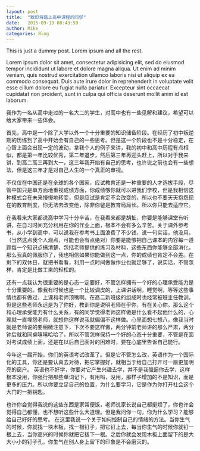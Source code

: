 ```yaml
---
layout: post
title:  "致即将踏上高中课程的同学"
date:   2015-09-19 08:43:59
author: Mike
categories: Blog
---
```


This is just a dummy post. Lorem ipsum and all the rest.

Lorem ipsum dolor sit amet, consectetur adipisicing elit, sed do eiusmod
tempor incididunt ut labore et dolore magna aliqua. Ut enim ad minim veniam,
quis nostrud exercitation ullamco laboris nisi ut aliquip ex ea commodo
consequat. Duis aute irure dolor in reprehenderit in voluptate velit esse
cillum dolore eu fugiat nulla pariatur. Excepteur sint occaecat cupidatat non
proident, sunt in culpa qui officia deserunt mollit anim id est laborum.

我作为一名从高中走过的一名大二的学生，对高中也有一些见解和建议，希望可以给大家带来一些体会。

首先，高中是一个除了大学以外一个十分重要的知识储备阶段。在经历了初中叛逆期的历练到了高中开始会有自己的一些思考。但是这一个阶段也不是十分稳定，在心智上面会出现一定的波动，拿我个人的例子来讲，我的初中和高中历程有点相似，都是第一年比较优秀，第二年退步，然后第三年再迎头赶上，所以对于我来讲，到高二高三再到大一，这三年我开始有自己的思考，也许说之前也会有一些想法，但是这三年才是对自己人生的一个真正的审视。

不仅仅在中国还是在全球的各个国家，应试教育还是一种重要的人才选拔手段，尽管中国只是单方面地重视成绩方面，你成绩够你就可以进我们学校，但是我相信这种模式会在未来慢慢地转变，但是应试是肯定不会改变的，所以也不要天天抱怨现在的教育制度，你无法去改变他，除非你爸是教育局局长。所以你只能去适应它。

在我看来大家都说高中学习十分辛苦，在我看来都是胡扯，你要是能够课堂有听讲，在自习时间充分利用在你的作业上面，根本不会有多么辛苦。关于课外参考书，从小学到高中，可以说我在参考书上面浪费了不少钱，说一句实话，他没用，（当然这点我个人观点，可能也会有点绝对）你要是能够把自己课本的内容每一道题每一个知识点搞清楚，包括老师提供的练习及材料，这些东西你能够全部消化，那么我真的佩服你了，我也相信如果你能做到这一点，你的成绩也肯定不会差。在剩下的双休日，就把书看看，利用一点时间做做作业也就足够了，说实话，不管怎样，肯定是比做工来的轻松的。

还有一点我认为很重要的是心态一定要好，不管怎样拥有一个好的心理承受能力是十分重要的。像我有时候也是一个比较调皮的，上课讲话啊，睡觉啊，等等这些事情也都有做过，上课和老师顶嘴啊。在高二新班级的组成时也经常被班主任教训，但是这些老师永远是为了你好，教训你是说明老师在乎你，有在关心你。那么这个和心理承受能力有什么关系，有的同学觉得老师这样做是什么看不起他什么的，心理就一直埋怨老师，就想你这样说我就偏偏不这样做。心里面想七想八，像我当时就是老师说的要稍微注意下，下次不要这样做，两分钟前老师讲的那么严肃，两分钟后就和同桌嘻嘻哈哈了，所以不管怎样保持一个好的心态十分重要，不管是在面对考试成绩上面，还是在以后自己面对的困难时，要在心底里告诉自己能行。

今年这一届开始，你们的英语考试改革了。但是它不管怎么改，英语作为一个国际化的工具，你还是要认真去对待，把它掌握好，就相当于给自己打开可一扇更加明亮的窗户。
英语也不好学，你要对它产生兴趣去学，并不是我强逼你去学，这样根本没用，你强行把那些单词记下，有用吗，没用，那样子增加的不是知识，而是更多的压力。所以你要立足自己的位置，为什么要学习，它是作为你打开社会这个大门的一把钥匙。

也许你会觉得我说的这些东西是家常便饭，老师说家长说自己都挺烦了，你也许会觉得自己都懂，也不想听这些什么大道理。但是我问你一句，你为什么学习？能够给自己好好的思考。
在这里我说一个关于如何控制自己的情绪的方法。当你生气的时候，你就找一块木板，找一根钉子，把它钉上去，每当你生气的时候你就钉一根上去，当你高兴的时候你就把它拔下一根。之后你就会发现木板上面留下的是大大小小的钉子孔，你生气在别人身上留下的印象是不会磨灭的。
